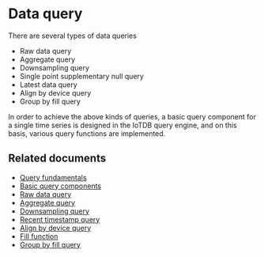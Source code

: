 <!--

    Licensed to the Apache Software Foundation (ASF) under one
    or more contributor license agreements.  See the NOTICE file
    distributed with this work for additional information
    regarding copyright ownership.  The ASF licenses this file
    to you under the Apache License, Version 2.0 (the
    "License"); you may not use this file except in compliance
    with the License.  You may obtain a copy of the License at
    
        http://www.apache.org/licenses/LICENSE-2.0
    
    Unless required by applicable law or agreed to in writing,
    software distributed under the License is distributed on an
    "AS IS" BASIS, WITHOUT WARRANTIES OR CONDITIONS OF ANY
    KIND, either express or implied.  See the License for the
    specific language governing permissions and limitations
    under the License.

-->

# Data query

There are several types of data queries

* Raw data query
* Aggregate query
* Downsampling query
* Single point supplementary null query
* Latest data query
* Align by device query
* Group by fill query

In order to achieve the above kinds of queries, a basic query component for a single time series is designed in the IoTDB query engine, and on this basis, various query functions are implemented.

## Related documents

* [Query fundamentals](/SystemDesign/DataQuery/QueryFundamentals.html)
* [Basic query components](/SystemDesign/DataQuery/SeriesReader.html)
* [Raw data query](/SystemDesign/DataQuery/RawDataQuery.html)
* [Aggregate query](/SystemDesign/DataQuery/AggregationQuery.html)
* [Downsampling query](/SystemDesign/DataQuery/GroupByQuery.html)
* [Recent timestamp query](/SystemDesign/DataQuery/LastQuery.html)
* [Align by device query](/SystemDesign/DataQuery/AlignByDeviceQuery.html)
* [Fill function](/SystemDesign/DataQuery/FillFunction.html)
* [Group by fill query](/SystemDesign/DataQuery/GroupByFillQuery.html)
